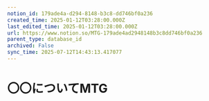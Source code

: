 ```yaml
---
notion_id: 179ade4a-d294-8148-b3c8-dd746bf0a236
created_time: 2025-01-12T03:28:00.000Z
last_edited_time: 2025-01-12T03:28:00.000Z
url: https://www.notion.so/MTG-179ade4ad2948148b3c8dd746bf0a236
parent_type: database_id
archived: False
sync_time: 2025-07-12T14:43:13.417077
---
```


# 〇〇についてMTG

